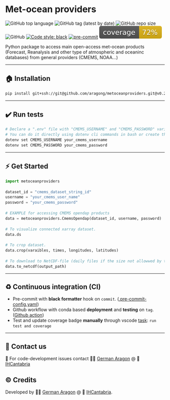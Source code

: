 # Met-ocean providers
![GitHub top language](https://img.shields.io/github/languages/top/aragong/metoceanproviders?style=plastic)
![GitHub tag (latest by date)](https://img.shields.io/github/v/tag/aragong/metoceanproviders?label=latest%20tag&style=plastic)
![GitHub repo size](https://img.shields.io/github/repo-size/aragong/metoceanproviders?style=plastic)
![GitHub](https://img.shields.io/github/license/aragong/metoceanproviders?style=plastic)
[![Code style: black](https://img.shields.io/badge/code%20style-black-000000.svg)](https://github.com/psf/black)
[![pre-commit](https://img.shields.io/badge/pre--commit-enabled-brightgreen?logo=pre-commit&logoColor=white)](https://github.com/aragong/metoceanproviders)
![Coverage](coverage.svg)

Python package to access main open-access met-ocean products (Forecast, Reanalysis and other type of atmospheric and oceaninc databases) from general providers (CMEMS, NOAA...)

---
## :house: Installation
```bash
pip install git+ssh://git@github.com/aragong/metoceanproviders.git@v0.2.0
```
---
## :heavy_check_mark: Run tests
```bash 
# Declare a ".env" file with "CMEMS_USERNAME" and "CMEMS_PASSWORD" variables is needed. 
# You can do it directly using dotenv cli commands in bash or create the file manually:
dotenv set CMEMS_USERNAME your_cmems_username
dotenv set CMEMS_PASSWORD your_cmems_password
```

---
## :zap: Get Started

```python
import metoceanproviders

dataset_id = "cmems_dataset_string_id"
username = "your_cmems_user_name"
password = "your_cmems_password"

# EXAMPLE for accessing CMEMS opendap products
data = metoceanproviders.CmemsOpendap(dataset_id, username, password)

# To visualize connected xarray dataset.
data.ds 

# To crop dataset.
data.crop(varaibles, times, longitudes, latitudes) 

# To download to NetCDF-file (daily files if the size not allowwed by the server)
data.to_netcdf(output_path)
```

---
## :recycle: Continuous integration (CI)

* Pre-commit with **black formatter** hook on `commit`. ([.pre-commit-config.yaml](https://github.com/aragong/metoceanproviders/blob/main/.pre-commit-config.yaml))
* Github workflow with conda based **deployment** and **testing** on `tag`. ([Github action](https://github.com/aragong/metoceanproviders/blob/main/.github/workflows/main.yml))
* Test and update coverage badge **manually** through vscode [task](https://github.com/aragong/metoceanproviders/blob/main/.vscode/tasks.json): `run test and coverage`
---
## :incoming_envelope: Contact us
:snake: For code-development issues contact :man_technologist: [German Aragon](https://ihcantabria.com/en/directorio-personal/investigador/german-aragon/) @ :office: [IHCantabria](https://github.com/IHCantabria)

## :copyright: Credits
Developed by :man_technologist: [German Aragon](https://ihcantabria.com/en/directorio-personal/investigador/german-aragon/) @ :office: [IHCantabria](https://github.com/IHCantabria).
